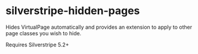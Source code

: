 # silverstripe-hidden-pages

Hides VirtualPage automatically and provides an extension to apply to other page classes you wish to hide.

Requires Silverstripe 5.2+
